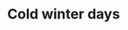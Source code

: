 ---
title:  "Cold winter days"
image:   pict_07.jpg
category: lifestyle
text: Duis velit gravida pretium cubilia adipiscing mi ac condimentum ullamcorper ridiculus luctus neque suspendisse erat scelerisque tellus scelerisque enim ridiculus adipiscing scelerisque. Feugiat per imperdiet sem id eu inceptos ullamcorper taciti nunc amet a ut dis condimentum ac at scelerisque. Praesent elementum nisl primis a parturient nunc est netus parturient egestas nulla elementum curabitur urna iaculis egestas justo sed dictumst non mattis metus augue dui ut consectetur a.
---